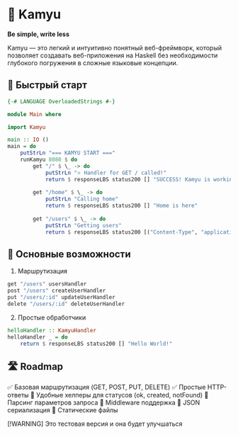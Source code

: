 # 🌊 Kamyu

**Be simple, write less**

Kamyu — это легкий и интуитивно понятный веб-фреймворк, который позволяет создавать веб-приложения на Haskell без необходимости глубокого погружения в сложные языковые концепции.

## 🚀 Быстрый старт

```haskell
{-# LANGUAGE OverloadedStrings #-}

module Main where

import Kamyu

main :: IO ()
main = do
    putStrLn "=== KAMYU START ==="
    runKamyu 8080 $ do
        get "/" $ \_ -> do
            putStrLn "⭐ Handler for GET / called!"
            return $ responseLBS status200 [] "SUCCESS! Kamyu is working! 🎉"
        
        get "/home" $ \_ -> do
            putStrLn "Calling home"
            return $ responseLBS status200 [] "Home is here"
        
        get "/users" $ \_ -> do
            putStrLn "Getting users"
            return $ responseLBS status200 [("Content-Type", "application/json")] "{\"users\": []}"
```

## 🎯 Основные возможности

1. Маршрутизация

```haskell
get "/users" usersHandler
post "/users" createUserHandler
put "/users/:id" updateUserHandler
delete "/users/:id" deleteUserHandler
```

2. Простые обработчики

```haskell
helloHandler :: KamyuHandler
helloHandler _ = do
    return $ responseLBS status200 [] "Hello World!"
```

## 🛣️ Roadmap

✅ Базовая маршрутизация (GET, POST, PUT, DELETE)
✅ Простые HTTP-ответы
🚧 Удобные хелперы для статусов (ok, created, notFound)
🚧 Парсинг параметров запроса
🚧 Middleware поддержка
🚧 JSON сериализация
🚧 Статические файлы

[!WARNING]
Это тестовая версия и она будет улучшаться
